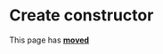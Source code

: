 # Create constructor

This page has [**moved**](https://lib-docs.delphidabbler.com/Streams/3/API/TPJStreamWrapper-Create)